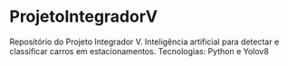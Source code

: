 # ProjetoIntegradorV
Repositório do Projeto Integrador V. Inteligência artificial para detectar e classificar carros em estacionamentos.
Tecnologias: Python e Yolov8
